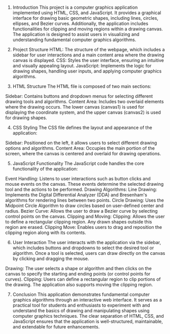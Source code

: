 1. Introduction
This project is a computer graphics application implemented using HTML, CSS, and JavaScript. It provides a graphical interface for drawing basic geometric shapes, including lines, circles, ellipses, and Bezier curves. Additionally, the application includes functionalities for clipping and moving regions within a drawing canvas. The application is designed to assist users in visualizing and understanding fundamental computer graphics algorithms.

2. Project Structure
HTML: The structure of the webpage, which includes a sidebar for user interactions and a main content area where the drawing canvas is displayed.
CSS: Styles the user interface, ensuring an intuitive and visually appealing layout.
JavaScript: Implements the logic for drawing shapes, handling user inputs, and applying computer graphics algorithms.
3. HTML Structure
The HTML file is composed of two main sections:

Sidebar: Contains buttons and dropdown menus for selecting different drawing tools and algorithms.
Content Area: Includes two overlaid <canvas> elements where the drawing occurs. The lower canvas (canvas1) is used for displaying the coordinate system, and the upper canvas (canvas2) is used for drawing shapes.

4. CSS Styling
The CSS file defines the layout and appearance of the application:

Sidebar: Positioned on the left, it allows users to select different drawing options and algorithms.
Content Area: Occupies the main portion of the screen, where the canvas is centered and overlaid for drawing operations.

5. JavaScript Functionality
The JavaScript code handles the core functionality of the application:

Event Handling: Listens to user interactions such as button clicks and mouse events on the canvas. These events determine the selected drawing tool and the actions to be performed.
Drawing Algorithms:
Line Drawing: Implements the Digital Differential Analyzer (DDA) and Bresenham's algorithms for rendering lines between two points.
Circle Drawing: Uses the Midpoint Circle Algorithm to draw circles based on user-defined center and radius.
Bezier Curve: Allows the user to draw a Bezier curve by selecting control points on the canvas.
Clipping and Moving:
Clipping: Allows the user to define a rectangular clipping region. Any drawn shapes outside this region are erased.
Clipping Move: Enables users to drag and reposition the clipping region along with its contents.

6. User Interaction
The user interacts with the application via the sidebar, which includes buttons and dropdowns to select the desired tool or algorithm. Once a tool is selected, users can draw directly on the canvas by clicking and dragging the mouse.

Drawing: The user selects a shape or algorithm and then clicks on the canvas to specify the starting and ending points (or control points for curves).
Clipping: Users can define a rectangular region to clip portions of the drawing. The application also supports moving the clipping region.

7. Conclusion
This application demonstrates fundamental computer graphics algorithms through an interactive web interface. It serves as a practical tool for students and enthusiasts to experiment with and understand the basics of drawing and manipulating shapes using computer graphics techniques. The clear separation of HTML, CSS, and JavaScript ensures that the application is well-structured, maintainable, and extendable for future enhancements.
